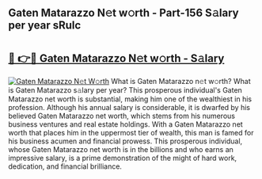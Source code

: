 ## Gaten Matarazzo N𝚎t w𝚘rth - Part-156 S𝚊lary per year sRulc

# <h2><a href="http://gc2ol6h.nevu.top/?p=Gaten+Matarazzo">🔗 👉🔴 Gaten Matarazzo N𝚎t w𝚘rth - S𝚊lary</a></h2>

[![Gaten Matarazzo N𝚎t W𝚘rth](https://i.imgur.com/Oavwk0R.jpeg)](http://gc2ol6h.nevu.top/?p=Gaten+Matarazzo)
What is Gaten Matarazzo n𝚎t w𝚘rth? What is Gaten Matarazzo s𝚊lary per year?
This prosperous individual's Gaten Matarazzo net worth is substantial, making him one of the wealthiest in his profession. Although his annual salary is considerable, it is dwarfed by his believed Gaten Matarazzo net worth, which stems from his numerous business ventures and real estate holdings. With a Gaten Matarazzo net worth that places him in the uppermost tier of wealth, this man is famed for his business acumen and financial prowess. This prosperous individual, whose Gaten Matarazzo net worth is in the billions and who earns an impressive salary, is a prime demonstration of the might of hard work, dedication, and financial brilliance.
